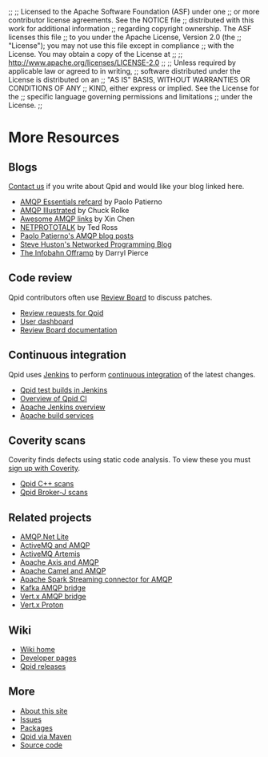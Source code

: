 ;;
;; Licensed to the Apache Software Foundation (ASF) under one
;; or more contributor license agreements.  See the NOTICE file
;; distributed with this work for additional information
;; regarding copyright ownership.  The ASF licenses this file
;; to you under the Apache License, Version 2.0 (the
;; "License"); you may not use this file except in compliance
;; with the License.  You may obtain a copy of the License at
;; 
;;   http://www.apache.org/licenses/LICENSE-2.0
;; 
;; Unless required by applicable law or agreed to in writing,
;; software distributed under the License is distributed on an
;; "AS IS" BASIS, WITHOUT WARRANTIES OR CONDITIONS OF ANY
;; KIND, either express or implied.  See the License for the
;; specific language governing permissions and limitations
;; under the License.
;;

# More Resources

<div class="two-column" markdown="1">
<section markdown="1">

## Blogs

[Contact us]({{site_url}}/discussion.html) if you write about Qpid and
would like your blog linked here.

 - [AMQP Essentials refcard](https://dzone.com/refcardz/amqp-essentials) by Paolo Patierno
 - [AMQP Illustrated](https://chugrolke.wordpress.com/) by Chuck Rolke
 - [Awesome AMQP links](https://github.com/xinchen10/awesome-amqp) by Xin Chen
 - [NETPROTOTALK](https://netprototalk.wordpress.com/) by Ted Ross
 - [Paolo Patierno's AMQP blog posts](https://paolopatierno.wordpress.com/?s=amqp)
 - [Steve Huston's Networked Programming Blog](http://stevehuston.wordpress.com/)
 - [The Infobahn Offramp](http://mcpierce.blogspot.com/search/label/messaging) by Darryl Pierce

</section>
<section markdown="1">

## Code review

Qpid contributors often use
[Review Board](http://www.reviewboard.org/) to discuss patches.

 - [Review requests for Qpid](https://reviews.apache.org/groups/qpid/)
 - [User dashboard](https://reviews.apache.org/dashboard/)
 - [Review Board documentation](http://www.reviewboard.org/docs/)

</section>
<section markdown="1">

## Continuous integration

Qpid uses [Jenkins](http://jenkins-ci.org/) to perform
[continuous integration](http://en.wikipedia.org/wiki/Continuous_integration)
of the latest changes.

 - [Qpid test builds in Jenkins](https://builds.apache.org//view/M-R/view/Qpid/)
 - [Overview of Qpid CI](https://cwiki.apache.org/confluence/display/qpid/continuous+integration)
 - [Apache Jenkins overview](http://wiki.apache.org/general/Jenkins)
 - [Apache build services](https://ci.apache.org/)

## Coverity scans

Coverity finds defects using static code analysis.  To view these you
must [sign up with Coverity](https://scan.coverity.com/users/sign_up).

 - [Qpid C++ scans](https://scan.coverity.com/projects/6)
 - [Qpid Broker-J scans](https://scan.coverity.com/projects/572)

</section>
<section markdown="1">

## Related projects

 - [AMQP.Net Lite](https://github.com/Azure/amqpnetlite)
 - [ActiveMQ and AMQP](http://activemq.apache.org/amqp.html)
 - [ActiveMQ Artemis](https://activemq.apache.org/artemis/)
 - [Apache Axis and AMQP](http://axis.apache.org/axis2/c/core/docs/axis2c_manual.html#amqptrans)
 - [Apache Camel and AMQP](http://camel.apache.org/amqp.html)
 - [Apache Spark Streaming connector for AMQP](https://github.com/radanalyticsio/streaming-amqp)
 - [Kafka AMQP bridge](https://github.com/rhiot/amqp-kafka-bridge)
 - [Vert.x AMQP bridge](https://github.com/vert-x3/vertx-amqp-bridge)
 - [Vert.x Proton](https://github.com/vert-x3/vertx-proton)
 
</section>
<section markdown="1">

## Wiki

 - [Wiki home](https://cwiki.apache.org/confluence/display/qpid/)
 - [Developer pages](https://cwiki.apache.org/confluence/display/qpid/developer+pages)
 - [Qpid releases](https://cwiki.apache.org/confluence/display/qpid/Releases)

</section>
<section markdown="1">

## More

 - [About this site]({{site_url}}/site.html)
 - [Issues]({{site_url}}/issues.html)
 - [Packages]({{site_url}}/packages.html)
 - [Qpid via Maven]({{site_url}}/maven.html)
 - [Source code]({{site_url}}/source-code.html)

</section>
</div>
